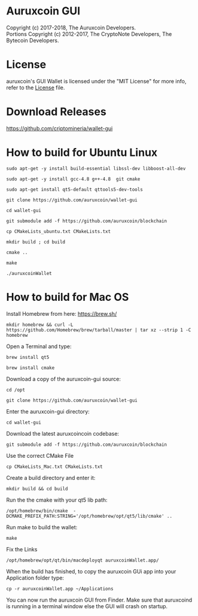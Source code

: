 # Auruxcoin GUI

Copyright (c) 2017-2018, The Auruxcoin Developers.   
Portions Copyright (c) 2012-2017, The CryptoNote Developers, The Bytecoin Developers.

# License

auruxcoin's GUI Wallet is licensed under the "MIT License" for more info, refer to the [License](LICENSE) file.

# Download Releases
https://github.com/criptomineria/wallet-gui


# How to build for Ubuntu Linux

```sudo apt-get -y install build-essential libssl-dev libboost-all-dev```

```sudo apt-get -y install gcc-4.8 g++-4.8  git cmake```

```sudo apt-get install qt5-default qttools5-dev-tools```


```git clone https://github.com/auruxcoin/wallet-gui```

```cd wallet-gui```

```git submodule add -f https://github.com/auruxcoin/blockchain```

```cp CMakeLists_ubuntu.txt CMakeLists.txt```

```mkdir build ; cd build```

```cmake ..```

```make```

```./auruxcoinWallet```



# How to build for Mac OS

Install Homebrew from here: https://brew.sh/

```mkdir homebrew && curl -L https://github.com/Homebrew/brew/tarball/master | tar xz --strip 1 -C homebrew```

Open a Terminal and type:

```brew install qt5```

```brew install cmake```

Download a copy of the auruxcoin-gui source:

```cd /opt```

```git clone https://github.com/auruxcoin/wallet-gui```

Enter the auruxcoin-gui directory:

```cd wallet-gui```

Download the latest auruxcoincoin codebase:

```git submodule add -f https://github.com/auruxcoin/blockchain```

Use the correct CMake File

```cp CMakeLists_Mac.txt CMakeLists.txt```

Create a build directory and enter it:

```mkdir build && cd build```

Run the the cmake with your qt5 lib path:

```/opt/homebrew/bin/cmake  -DCMAKE_PREFIX_PATH:STRING='/opt/homebrew/opt/qt5/lib/cmake' ..```

Run make to build the wallet:

```make```

Fix the Links

```/opt/homebrew/opt/qt/bin/macdeployqt auruxcoinWallet.app/```


When the build has finished, to copy the auruxcoin GUi app into your Application folder type:

```cp -r auruxcoinWallet.app ~/Applications```

You can now run the auruxcoin GUI from Finder. Make sure that auruxcoind is running in a terminal window else the GUI will crash on startup.
